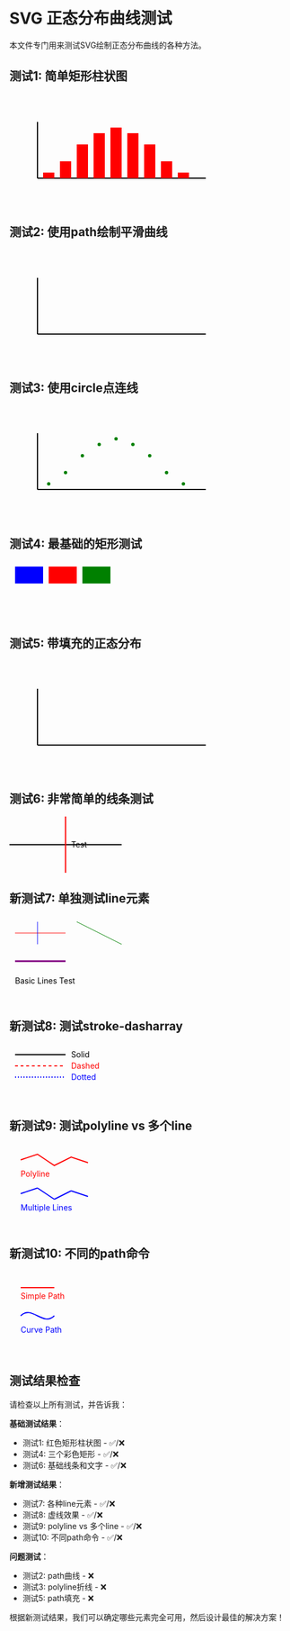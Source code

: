 # SVG 正态分布曲线测试

本文件专门用来测试SVG绘制正态分布曲线的各种方法。

## 测试1: 简单矩形柱状图

<svg width="400" height="200" xmlns="http://www.w3.org/2000/svg">
  <!-- 坐标轴 -->
  <line x1="50" y1="150" x2="350" y2="150" stroke="black" stroke-width="2"/>
  <line x1="50" y1="150" x2="50" y2="50" stroke="black" stroke-width="2"/>
  
  <!-- 简单柱状图 -->
  <rect x="60" y="140" width="20" height="10" fill="red"/>
  <rect x="90" y="120" width="20" height="30" fill="red"/>
  <rect x="120" y="90" width="20" height="60" fill="red"/>
  <rect x="150" y="70" width="20" height="80" fill="red"/>
  <rect x="180" y="60" width="20" height="90" fill="red"/>
  <rect x="210" y="70" width="20" height="80" fill="red"/>
  <rect x="240" y="90" width="20" height="60" fill="red"/>
  <rect x="270" y="120" width="20" height="30" fill="red"/>
  <rect x="300" y="140" width="20" height="10" fill="red"/>
</svg>

## 测试2: 使用path绘制平滑曲线

<svg width="400" height="200" xmlns="http://www.w3.org/2000/svg">
  <!-- 坐标轴 -->
  <line x1="50" y1="150" x2="350" y2="150" stroke="black" stroke-width="2"/>
  <line x1="50" y1="150" x2="50" y2="50" stroke="black" stroke-width="2"/>
  
  <!-- 正态分布曲线 -->
  <path d="M 60 140 Q 100 120 140 90 Q 180 60 200 60 Q 220 60 260 90 Q 300 120 340 140" 
        stroke="blue" stroke-width="3" fill="none"/>
</svg>

## 测试3: 使用circle点连线

<svg width="400" height="200" xmlns="http://www.w3.org/2000/svg">
  <!-- 坐标轴 -->
  <line x1="50" y1="150" x2="350" y2="150" stroke="black" stroke-width="2"/>
  <line x1="50" y1="150" x2="50" y2="50" stroke="black" stroke-width="2"/>
  
  <!-- 数据点 -->
  <circle cx="70" cy="140" r="3" fill="green"/>
  <circle cx="100" cy="120" r="3" fill="green"/>
  <circle cx="130" cy="90" r="3" fill="green"/>
  <circle cx="160" cy="70" r="3" fill="green"/>
  <circle cx="190" cy="60" r="3" fill="green"/>
  <circle cx="220" cy="70" r="3" fill="green"/>
  <circle cx="250" cy="90" r="3" fill="green"/>
  <circle cx="280" cy="120" r="3" fill="green"/>
  <circle cx="310" cy="140" r="3" fill="green"/>
  
  <!-- 连接线 -->
  <polyline points="70,140 100,120 130,90 160,70 190,60 220,70 250,90 280,120 310,140" 
            stroke="green" stroke-width="2" fill="none"/>
</svg>

## 测试4: 最基础的矩形测试

<svg width="200" height="100">
  <rect x="10" y="10" width="50" height="30" fill="blue"/>
  <rect x="70" y="10" width="50" height="30" fill="red"/>
  <rect x="130" y="10" width="50" height="30" fill="green"/>
</svg>

## 测试5: 带填充的正态分布

<svg width="400" height="200" xmlns="http://www.w3.org/2000/svg">
  <!-- 坐标轴 -->
  <line x1="50" y1="150" x2="350" y2="150" stroke="black" stroke-width="2"/>
  <line x1="50" y1="150" x2="50" y2="50" stroke="black" stroke-width="2"/>
  
  <!-- 填充区域 -->
  <path d="M 60 150 L 60 140 Q 100 120 140 90 Q 180 60 200 60 Q 220 60 260 90 Q 300 120 340 140 L 340 150 Z" 
        fill="lightblue" stroke="blue" stroke-width="2"/>
</svg>

## 测试6: 非常简单的线条测试

<svg width="200" height="100">
  <line x1="0" y1="50" x2="200" y2="50" stroke="black" stroke-width="2"/>
  <line x1="100" y1="0" x2="100" y2="100" stroke="red" stroke-width="2"/>
  <text x="110" y="55" fill="black">Test</text>
</svg>

## 新测试7: 单独测试line元素

<svg width="300" height="150" xmlns="http://www.w3.org/2000/svg">
  <!-- 基础水平线 -->
  <line x1="10" y1="30" x2="100" y2="30" stroke="red"/>
  <!-- 基础垂直线 -->
  <line x1="50" y1="10" x2="50" y2="50" stroke="blue"/>
  <!-- 斜线 -->
  <line x1="120" y1="10" x2="200" y2="50" stroke="green"/>
  <!-- 带宽度的线 -->
  <line x1="10" y1="80" x2="100" y2="80" stroke="purple" stroke-width="3"/>
  <!-- 简单文字 -->
  <text x="10" y="120" fill="black">Basic Lines Test</text>
</svg>

## 新测试8: 测试stroke-dasharray

<svg width="300" height="100" xmlns="http://www.w3.org/2000/svg">
  <!-- 实线 -->
  <line x1="10" y1="20" x2="100" y2="20" stroke="black" stroke-width="2"/>
  <text x="110" y="25" fill="black">Solid</text>
  
  <!-- 虚线 (可能不支持) -->
  <line x1="10" y1="40" x2="100" y2="40" stroke="red" stroke-width="2" stroke-dasharray="5,5"/>
  <text x="110" y="45" fill="red">Dashed</text>
  
  <!-- 点线 (可能不支持) -->
  <line x1="10" y1="60" x2="100" y2="60" stroke="blue" stroke-width="2" stroke-dasharray="2,3"/>
  <text x="110" y="65" fill="blue">Dotted</text>
</svg>

## 新测试9: 测试polyline vs 多个line

<svg width="400" height="150" xmlns="http://www.w3.org/2000/svg">
  <!-- 方法1: polyline -->
  <polyline points="20,30 50,20 80,40 110,25 140,35" 
            stroke="red" stroke-width="2" fill="none"/>
  <text x="20" y="60" fill="red">Polyline</text>
  
  <!-- 方法2: 多个line连接 -->
  <line x1="20" y1="90" x2="50" y2="80" stroke="blue" stroke-width="2"/>
  <line x1="50" y1="80" x2="80" y2="100" stroke="blue" stroke-width="2"/>
  <line x1="80" y1="100" x2="110" y2="85" stroke="blue" stroke-width="2"/>
  <line x1="110" y1="85" x2="140" y2="95" stroke="blue" stroke-width="2"/>
  <text x="20" y="120" fill="blue">Multiple Lines</text>
</svg>

## 新测试10: 不同的path命令

<svg width="400" height="150" xmlns="http://www.w3.org/2000/svg">
  <!-- 简单直线path -->
  <path d="M 20 30 L 80 30" stroke="red" stroke-width="2" fill="none"/>
  <text x="20" y="50" fill="red">Simple Path</text>
  
  <!-- 曲线path -->
  <path d="M 20 80 C 40 60, 60 100, 80 80" stroke="blue" stroke-width="2" fill="none"/>
  <text x="20" y="110" fill="blue">Curve Path</text>
</svg>

## 测试结果检查

请检查以上所有测试，并告诉我：

**基础测试结果**：
- 测试1: 红色矩形柱状图 - ✅/❌
- 测试4: 三个彩色矩形 - ✅/❌  
- 测试6: 基础线条和文字 - ✅/❌

**新增测试结果**：
- 测试7: 各种line元素 - ✅/❌
- 测试8: 虚线效果 - ✅/❌
- 测试9: polyline vs 多个line - ✅/❌  
- 测试10: 不同path命令 - ✅/❌

**问题测试**：
- 测试2: path曲线 - ❌
- 测试3: polyline折线 - ❌  
- 测试5: path填充 - ❌

根据新测试结果，我们可以确定哪些元素完全可用，然后设计最佳的解决方案！ 